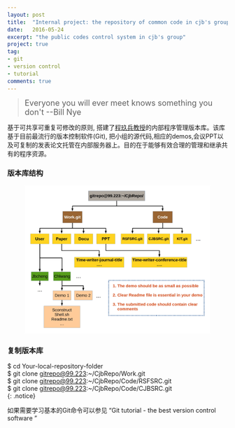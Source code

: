 ```yaml
---
layout: post
title:  "Internal project: the repository of common code in cjb's group"
date:   2016-05-24
excerpt: "the public codes control system in cjb's group"
project: true
tag:
- git 
- version control 
- tutorial 
comments: true
---
```


> <font size="4pt">Everyone you will ever meet knows something you don't --Bill Nye </font>

基于可共享可重复可修改的原则,
搭建了[程玖兵教授](http://mgg.tongji.edu.cn/space/cjb/)的内部程序管理版本库。该库基于目前最流行的版本控制软件(Git),
把小组的源代码,相应的demos,会议PPT以及可复制的发表论文托管在内部服务器上。目的在于能够有效合理的管理和继承共有的程序资源。

### 版本库结构
<figure>
	<a href="../assets/img/struct.jpg"><img src="../assets/img/struct.jpg"></a>
</figure>

### 复制版本库

$ cd Your-local-repository-folder  
$ git clone gitrepo@99.223:~/CjbRepo/Work.git   
$ git clone gitrepo@99.223:~/CjbRepo/Code/RSFSRC.git   
$ git clone gitrepo@99.223:~/CjbRepo/Code/CJBSRC.git   
{: .notice}

如果需要学习基本的Git命令可以参见 “Git tutorial - the best version control software ”
